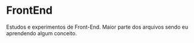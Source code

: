 # FrontEnd
 Estudos e experimentos de Front-End. Maior parte dos arquivos sendo eu aprendendo algum conceito. 
